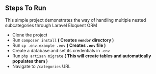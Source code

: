 ## Steps To Run

This simple project demonstrates the way of handling multiple nested subcategories through Laravel Eloquent ORM

- Clone the project
- Run `composer install` **( Creates `vendor` directory )**
- Run `cp .env.example .env` **( Creates `.env` file )**
- Create a database and set its credentials in `.env`
- Run `php artisan migrate` **( This will create tables and automatically populates them )**
- Navigate to `/categories` URL
